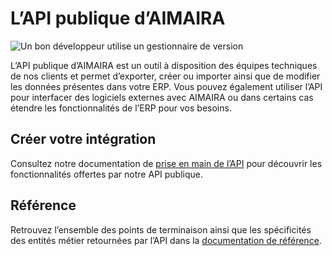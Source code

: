 # L’API publique d’AIMAIRA

![Un bon développeur utilise un gestionnaire de version](/img/developer.svg)

L’API publique d’AIMAIRA est un outil à disposition des équipes techniques de nos clients et permet d’exporter,
créer ou importer ainsi que de modifier les données présentes dans votre ERP. Vous pouvez également utiliser l’API pour
interfacer des logiciels externes avec AIMAIRA ou dans certains cas étendre les fonctionnalités de l’ERP pour vos 
besoins.

## Créer votre intégration

Consultez notre documentation de [prise en main de l’API][prise-en-main-de-l-api] pour découvrir les fonctionnalités
offertes par notre API publique.

## Référence

Retrouvez l’ensemble des points de terminaison ainsi que les spécificités des entités métier retournées par l’API dans
la [documentation de référence][reference].

[prise-en-main-de-l-api]: /creer-votre-integration/prise-en-main-de-l-api
[reference]: /reference/
